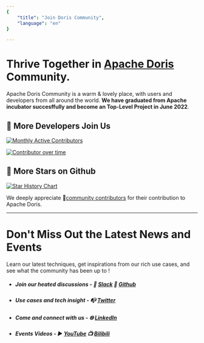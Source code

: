 ```yaml
---
{
    "title": "Join Doris Community",
    "language": "en"
}

---
```


<!--
Licensed to the Apache Software Foundation (ASF) under one
or more contributor license agreements.  See the NOTICE file
distributed with this work for additional information
regarding copyright ownership.  The ASF licenses this file
to you under the Apache License, Version 2.0 (the
"License"); you may not use this file except in compliance
with the License.  You may obtain a copy of the License at

  http://www.apache.org/licenses/LICENSE-2.0

Unless required by applicable law or agreed to in writing,
software distributed under the License is distributed on an
"AS IS" BASIS, WITHOUT WARRANTIES OR CONDITIONS OF ANY
KIND, either express or implied.  See the License for the
specific language governing permissions and limitations
under the License.
-->

# Thrive Together in [Apache Doris](https://github.com/apache/doris) Community.

Apache Doris Community is a warm & lovely place, with users and developers from all around the world. **We have graduated from Apache incubator succesffully and become an Top-Level Project in June 2022**.

## 🙌 More Developers Join Us

[![Monthly Active Contributors](https://p3-juejin.byteimg.com/tos-cn-i-k3u1fbpfcp/fe6aa24cc0b74680a4dbd4e049379ab8~tplv-k3u1fbpfcp-zoom-1.image)](https://www.apiseven.com/en/contributor-graph?chart=contributorMonthlyActivity\&repo=apache/doris)













[![Contributor over time](https://p3-juejin.byteimg.com/tos-cn-i-k3u1fbpfcp/8d9d0d644ba2477e8a06e7dc0932a365~tplv-k3u1fbpfcp-zoom-1.image)](https://www.apiseven.com/en/contributor-graph?chart=contributorOverTime\&repo=apache/doris)

















## 🌟 More Stars on Github

[![Star History Chart](https://api.star-history.com/svg?repos=Apache/doris&type=Date)](https://star-history.com/#Apache/doris&Date)













We deeply appreciate 🔗[community contributors](https://github.com/apache/doris/graphs/contributors) for their contribution to Apache Doris.



<hr>


# Don't Miss Out the Latest News and Events

Learn our latest techniques, get inspirations from our rich use cases, and see what the community has been up to !


- ##### Join our heated discussions -  💬 [Slack](https://join.slack.com/t/apachedoriscommunity/shared_invite/zt-1x7x8fger-F7NoshFQn~djlvGdnEtxUQ) 📇 [Github](https://github.com/apache/doris) 

- ##### Use cases and tech insight -  📭 [Twitter](https://twitter.com/doris_apache) 

- ##### Come and connect with us - 🌐 [LinkedIn](https://www.linkedin.com/company/doris-apache/) 

- ##### Events Videos - ▶️ [YouTube](https://www.youtube.com/@Select_DB) 📺 [Bilibili](https://space.bilibili.com/362350065) 









